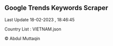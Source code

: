 

## Google Trends Keywords Scraper 
 
Last Update 18-02-2023 , 18:46:45

Country List :
VIETNAM.json



© Abdul Muttaqin 
